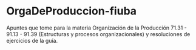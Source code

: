 # OrgaDeProduccion-fiuba
Apuntes que tome para la materia Organización de la Producción 71.31 - 91.13 - 91.39 (Estructuras y procesos organizacionales) y resoluciones de ejercicios de la guía.
